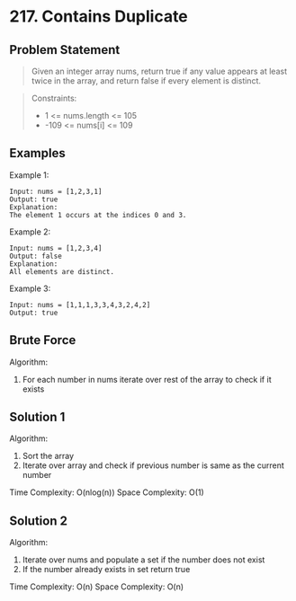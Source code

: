 # 217. Contains Duplicate

## Problem Statement

> Given an integer array nums, return true if any value appears at least twice in the array, and return false if every element is distinct.

> Constraints:
>
> - 1 <= nums.length <= 105
> - -109 <= nums[i] <= 109

## Examples

Example 1:

```
Input: nums = [1,2,3,1]
Output: true
Explanation:
The element 1 occurs at the indices 0 and 3.
```

Example 2:

```
Input: nums = [1,2,3,4]
Output: false
Explanation:
All elements are distinct.
```

Example 3:

```
Input: nums = [1,1,1,3,3,4,3,2,4,2]
Output: true
```

## Brute Force

Algorithm:

1. For each number in nums iterate over rest of the array to check if it exists

## Solution 1

Algorithm:

1. Sort the array
2. Iterate over array and check if previous number is same as the current number

Time Complexity: O(nlog(n))
Space Complexity: O(1)

## Solution 2

Algorithm:

1. Iterate over nums and populate a set if the number does not exist
2. If the number already exists in set return true

Time Complexity: O(n)
Space Complexity: O(n)
